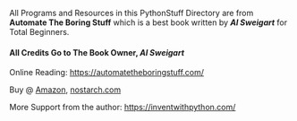 All Programs and Resources in this PythonStuff Directory are from **Automate The Boring Stuff** which
is a best book written by **_Al Sweigart_** for Total Beginners.

#### All Credits Go to The Book Owner, **_Al Sweigart_**
Online Reading: https://automatetheboringstuff.com/

Buy @ [Amazon](https://www.amazon.com/gp/product/1593275994/ref=as_li_tl?ie=UTF8&camp=1789&creative=9325&creativeASIN=1593275994&linkCode=as2&tag=playwithpyth-20&linkId=HDM7V3T6RHC5VVN4), 
[nostarch.com](https://www.nostarch.com/automatestuff)

More Support from the author: https://inventwithpython.com/
